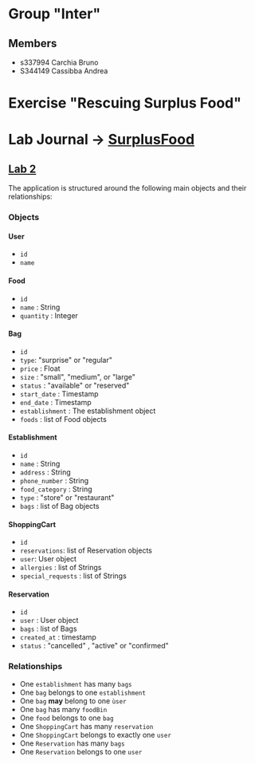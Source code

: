 # Group "Inter"

## Members
- s337994 Carchia Bruno
- S344149 Cassibba Andrea

# Exercise "Rescuing Surplus Food"

# Lab Journal -> [SurplusFood](https://polito-webapp1.github.io/lab-2025/Lab00/SurplusFood.pdf)
## [Lab 2](https://polito-webapp1.github.io/lab-2025/Lab02/Lab02.pdf)

The application is structured around the following main objects and their relationships:
### Objects
#### User
- `id`
- `name`

#### Food
- `id`
- `name` : String
- `quantity` : Integer

#### Bag
- `id`
- `type`: "surprise" or "regular"
- `price` : Float
- `size` : "small", "medium", or "large"
- `status` : "available" or "reserved"
- `start_date` : Timestamp
- `end_date` : Timestamp
- `establishment` : The establishment object 
- `foods` : list of Food objects

#### Establishment
- `id`
- `name` : String
- `address` : String
- `phone_number` : String
- `food_category` : String
- `type` : "store" or "restaurant"
- `bags` : list of Bag objects

#### ShoppingCart
- `id`
- `reservations`: list of Reservation objects
- `user`: User object 
- `allergies` : list of Strings
- `special_requests` : list of Strings

#### Reservation
- `id`
- `user` : User object
- `bags` : list of Bags
- `created_at` : timestamp
- `status` : "cancelled" , "active" or "confirmed"

### Relationships
- One `establishment` has many `bags`
- One `bag` belongs to one `establishment`
- One `bag` **may** belong to one `ùser`
- One `bag` has many `foodBin`
- One `food` belongs to one `bag`
- One `ShoppingCart` has many `reservation`
- One `ShoppingCart` belongs to exactly one `user`
- One `Reservation` has many `bags`
- One `Reservation` belongs to  one `user`